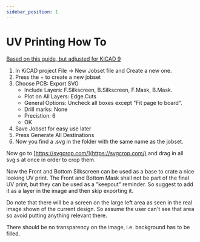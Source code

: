 ```yaml
---
sidebar_position: 1
---
```


# UV Printing How To

[Based on this guide, but adjusted for KiCAD 9](https://www.hackster.io/zst123/printing-full-color-pcb-artwork-using-pcbway-dd5298)

1. In KiCAD project File -> New Jobset file and Create a new one.
2. Press the + to create a new jobset
3. Choose PCB: Export SVG
    - Include Layers: F.Silkscreen, B.Silkscreen, F.Mask, B.Mask.
    - Plot on All Layers: Edge.Cuts
    - General Options: Uncheck all boxes except "Fit page to board".
    - Drill marks: None
    - Precistion: 6
    - OK
4. Save Jobset for easy use later
4. Press Generate All Destinations 
5. Now you find a .svg in the folder with the same name as the jobset.

Now go to [https://svgcrop.com/](https://svgcrop.com/) and drag in all svg:s at once in order to crop them.

Now the Front and Bottom Silkscreen can be used as a base to crate a nice looking UV print.
The Front and Bottom Mask shall not be part of the final UV print, but they can be used as a "keepout" reminder. So suggest to add it as a layer in the image and then skip exporting it.

Do note that there will be a screen on the large left area as seen in the real image shown of the current design. So assume the user can't see that area so avoid putting anything relevant there.

There should be no transparency on the image, i.e. background has to be filled.